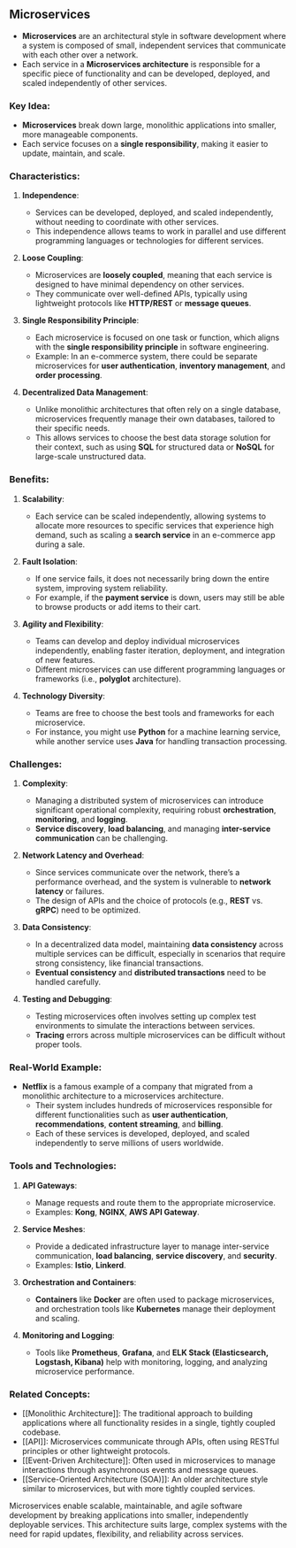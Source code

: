 ## Microservices

- **Microservices** are an architectural style in software development where a system is composed of small, independent services that communicate with each other over a network.
- Each service in a **Microservices architecture** is responsible for a specific piece of functionality and can be developed, deployed, and scaled independently of other services.

### Key Idea:
- **Microservices** break down large, monolithic applications into smaller, more manageable components.
- Each service focuses on a **single responsibility**, making it easier to update, maintain, and scale.

### Characteristics:

1. **Independence**:
   - Services can be developed, deployed, and scaled independently, without needing to coordinate with other services.
   - This independence allows teams to work in parallel and use different programming languages or technologies for different services.

2. **Loose Coupling**:
   - Microservices are **loosely coupled**, meaning that each service is designed to have minimal dependency on other services.
   - They communicate over well-defined APIs, typically using lightweight protocols like **HTTP/REST** or **message queues**.

3. **Single Responsibility Principle**:
   - Each microservice is focused on one task or function, which aligns with the **single responsibility principle** in software engineering.
   - Example: In an e-commerce system, there could be separate microservices for **user authentication**, **inventory management**, and **order processing**.

4. **Decentralized Data Management**:
   - Unlike monolithic architectures that often rely on a single database, microservices frequently manage their own databases, tailored to their specific needs.
   - This allows services to choose the best data storage solution for their context, such as using **SQL** for structured data or **NoSQL** for large-scale unstructured data.

### Benefits:

1. **Scalability**:
   - Each service can be scaled independently, allowing systems to allocate more resources to specific services that experience high demand, such as scaling a **search service** in an e-commerce app during a sale.

2. **Fault Isolation**:
   - If one service fails, it does not necessarily bring down the entire system, improving system reliability.
   - For example, if the **payment service** is down, users may still be able to browse products or add items to their cart.

3. **Agility and Flexibility**:
   - Teams can develop and deploy individual microservices independently, enabling faster iteration, deployment, and integration of new features.
   - Different microservices can use different programming languages or frameworks (i.e., **polyglot** architecture).

4. **Technology Diversity**:
   - Teams are free to choose the best tools and frameworks for each microservice.
   - For instance, you might use **Python** for a machine learning service, while another service uses **Java** for handling transaction processing.

### Challenges:

1. **Complexity**:
   - Managing a distributed system of microservices can introduce significant operational complexity, requiring robust **orchestration**, **monitoring**, and **logging**.
   - **Service discovery**, **load balancing**, and managing **inter-service communication** can be challenging.

2. **Network Latency and Overhead**:
   - Since services communicate over the network, there’s a performance overhead, and the system is vulnerable to **network latency** or failures.
   - The design of APIs and the choice of protocols (e.g., **REST** vs. **gRPC**) need to be optimized.

3. **Data Consistency**:
   - In a decentralized data model, maintaining **data consistency** across multiple services can be difficult, especially in scenarios that require strong consistency, like financial transactions.
   - **Eventual consistency** and **distributed transactions** need to be handled carefully.

4. **Testing and Debugging**:
   - Testing microservices often involves setting up complex test environments to simulate the interactions between services.
   - **Tracing** errors across multiple microservices can be difficult without proper tools.

### Real-World Example:
- **Netflix** is a famous example of a company that migrated from a monolithic architecture to a microservices architecture.
  - Their system includes hundreds of microservices responsible for different functionalities such as **user authentication**, **recommendations**, **content streaming**, and **billing**.
  - Each of these services is developed, deployed, and scaled independently to serve millions of users worldwide.

### Tools and Technologies:

1. **API Gateways**:
   - Manage requests and route them to the appropriate microservice.
   - Examples: **Kong**, **NGINX**, **AWS API Gateway**.

2. **Service Meshes**:
   - Provide a dedicated infrastructure layer to manage inter-service communication, **load balancing**, **service discovery**, and **security**.
   - Examples: **Istio**, **Linkerd**.

3. **Orchestration and Containers**:
   - **Containers** like **Docker** are often used to package microservices, and orchestration tools like **Kubernetes** manage their deployment and scaling.
   
4. **Monitoring and Logging**:
   - Tools like **Prometheus**, **Grafana**, and **ELK Stack (Elasticsearch, Logstash, Kibana)** help with monitoring, logging, and analyzing microservice performance.

### Related Concepts:
- [[Monolithic Architecture]]: The traditional approach to building applications where all functionality resides in a single, tightly coupled codebase.
- [[API]]: Microservices communicate through APIs, often using RESTful principles or other lightweight protocols.
- [[Event-Driven Architecture]]: Often used in microservices to manage interactions through asynchronous events and message queues.
- [[Service-Oriented Architecture (SOA)]]: An older architecture style similar to microservices, but with more tightly coupled services.

Microservices enable scalable, maintainable, and agile software development by breaking applications into smaller, independently deployable services. This architecture suits large, complex systems with the need for rapid updates, flexibility, and reliability across services.